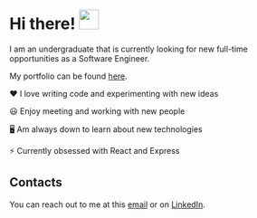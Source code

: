 # Hi there! <img src="https://media.giphy.com/media/hvRJCLFzcasrR4ia7z/giphy.gif" width="35px">

I am an undergraduate that is currently looking for new full-time opportunities as a Software Engineer.

My portfolio can be found [here](https://www.jiamingma.me/).

❤️ I love writing code and experimenting with new ideas

😃 Enjoy meeting and working with new people

🖥️ Am always down to learn about new technologies

⚡ Currently obsessed with React and Express

## Contacts

You can reach out to me at this [email](jiamingma1998@gmail.com) or on [LinkedIn](https://www.linkedin.com/in/jma8774/).

